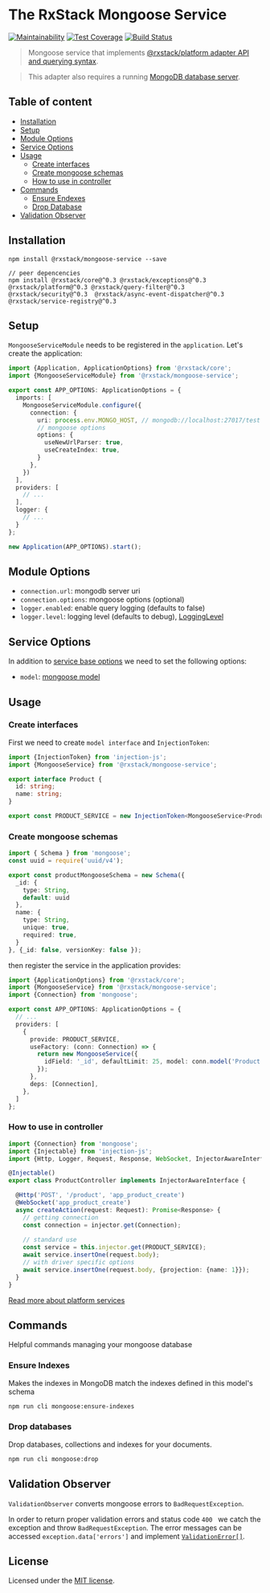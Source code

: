 # The RxStack Mongoose Service

[![Maintainability](https://api.codeclimate.com/v1/badges/f4b78bc8f5a0dc0d9915/maintainability)](https://codeclimate.com/github/rxstack/mongoose-service/maintainability)
[![Test Coverage](https://api.codeclimate.com/v1/badges/f4b78bc8f5a0dc0d9915/test_coverage)](https://codeclimate.com/github/rxstack/mongoose-service/test_coverage)
[![Build Status](https://travis-ci.org/rxstack/mongoose-service.svg?branch=master)](https://travis-ci.org/rxstack/mongoose-service)

> Mongoose service that implements [@rxstack/platform adapter API and querying syntax](https://github.com/rxstack/rxstack/tree/master/packages/platform#services).

> This adapter also requires a running [MongoDB database server](https://docs.mongodb.com/manual/tutorial/getting-started/#).

## Table of content

- [Installation](#installation)
- [Setup](#setup)
- [Module Options](#module-options)
- [Service Options](#service-options)
- [Usage](#usage)
    - [Create interfaces](#usage-create-interfaces)
    - [Create mongoose schemas](#usage-schemas)
    - [How to use in controller](#usage-controller)
- [Commands](#commands)
    - [Ensure Endexes](#commands-ensure-indexes)
    - [Drop Database](#commands-drop-database)
- [Validation Observer](#validation-observer)


## <a name="installation"></a> Installation

```
npm install @rxstack/mongoose-service --save

// peer depencencies
npm install @rxstack/core@^0.3 @rxstack/exceptions@^0.3 @rxstack/platform@^0.3 @rxstack/query-filter@^0.3 @rxstack/security@^0.3  @rxstack/async-event-dispatcher@^0.3  @rxstack/service-registry@^0.3

```

## <a name="setup"></a>  Setup
`MongooseServiceModule` needs to be registered in the `application`. Let's create the application:

```typescript
import {Application, ApplicationOptions} from '@rxstack/core';
import {MongooseServiceModule} from '@rxstack/mongoose-service';

export const APP_OPTIONS: ApplicationOptions = {
  imports: [
    MongooseServiceModule.configure({
      connection: {
        uri: process.env.MONGO_HOST, // mongodb://localhost:27017/test
        // mongoose options
        options: {
          useNewUrlParser: true,
          useCreateIndex: true,
        }
      },
    })
  ],
  providers: [
    // ...
  ],
  logger: {
    // ...
  }
};

new Application(APP_OPTIONS).start();
```

## <a name="module-options"></a> Module Options

- `connection.url`: mongodb server uri
- `connection.options`: mongoose options (optional)
- `logger.enabled`: enable query logging (defaults to false)
- `logger.level`: logging level (defaults to debug), [LoggingLevel](https://github.com/rxstack/rxstack/blob/master/packages/core/src/logger/interfaces.ts#L3)

## <a name="service-options"></a> Service Options
In addition to [service base options](https://github.com/rxstack/rxstack/tree/preparing-release/packages/platform#services-options)
we need to set the following options:

- `model`: [mongoose model](https://mongoosejs.com/docs/models.html)

## <a name="usage"></a>  Usage

### <a name="usage-create-interfaces"></a>  Create interfaces
First we need to create `model interface` and `InjectionToken`:

```typescript
import {InjectionToken} from 'injection-js';
import {MongooseService} from '@rxstack/mongoose-service';

export interface Product {
  id: string;
  name: string;
}

export const PRODUCT_SERVICE = new InjectionToken<MongooseService<Product>>('PRODUCT_SERVICE');
```

### <a name="usage-schemas"></a> Create mongoose schemas

```typescript
import { Schema } from 'mongoose';
const uuid = require('uuid/v4');

export const productMongooseSchema = new Schema({
  _id: {
    type: String,
    default: uuid
  },
  name: {
    type: String,
    unique: true,
    required: true,
  }
}, {_id: false, versionKey: false });
```

then register the service in the application provides:

```typescript
import {ApplicationOptions} from '@rxstack/core';
import {MongooseService} from '@rxstack/mongoose-service';
import {Connection} from 'mongoose';

export const APP_OPTIONS: ApplicationOptions = {
  // ...
  providers: [
    {
      provide: PRODUCT_SERVICE,
      useFactory: (conn: Connection) => {
        return new MongooseService({
          idField: '_id', defaultLimit: 25, model: conn.model('Product', productMongooseSchema)
        });
      },
      deps: [Connection],
    },
  ]
};
```

### <a name="usage-controller"></a> How to use in controller


```typescript
import {Connection} from 'mongoose';
import {Injectable} from 'injection-js';
import {Http, Logger, Request, Response, WebSocket, InjectorAwareInterface} from '@rxstack/core';

@Injectable()
export class ProductController implements InjectorAwareInterface {

  @Http('POST', '/product', 'app_product_create')
  @WebSocket('app_product_create')
  async createAction(request: Request): Promise<Response> {
    // getting connection
    const connection = injector.get(Connection);
   
    // standard use
    const service = this.injector.get(PRODUCT_SERVICE);
    await service.insertOne(request.body);
    // with driver specific options
    await service.insertOne(request.body, {projection: {name: 1}});
  }
}
```

[Read more about platform services](https://github.com/rxstack/rxstack/tree/master/packages/platform#services)

## <a name="commands"></a>  Commands
Helpful commands managing your mongoose database

### <a name="commands-ensure-endexes"></a> Ensure Indexes
Makes the indexes in MongoDB match the indexes defined in this model's schema

```bash
npm run cli mongoose:ensure-indexes
```

### <a name="commands-drop-database"></a> Drop databases
Drop databases, collections and indexes for your documents.

```bash
npm run cli mongoose:drop
```

## <a name="validation-observer"></a>  Validation Observer
`ValidationObserver` converts mongoose errors to `BadRequestException`.

In order to return proper validation errors and status code `400 ` we catch the exception and throw `BadRequestException`.
The error messages can be accessed `exception.data['errors']` and implement [`ValidationError[]`](https://github.com/rxstack/rxstack/tree/master/packages/platform/src).

## License

Licensed under the [MIT license](LICENSE).


